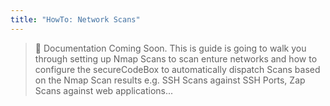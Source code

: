 ```yaml
---
title: "HowTo: Network Scans"
---
```


> 🔧 Documentation Coming Soon. This is guide is going to walk you through setting up Nmap Scans to scan enture networks and how to configure the secureCodeBox to automatically dispatch Scans based on the Nmap Scan results e.g. SSH Scans against SSH Ports, Zap Scans against web applications...
